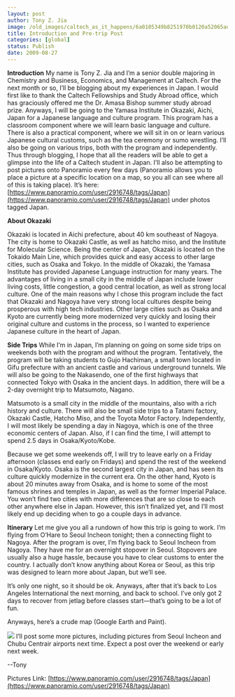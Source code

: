 ```yaml
---
layout: post
author: Tony Z. Jia
image: /old_images/caltech_as_it_happens/6a0105349b8251970b0120a52065ad970b.jpg
title: Introduction and Pre-trip Post
categories: [global]
status: Publish
date: 2009-08-27
---
```



**Introduction**
My name is Tony Z. Jia and I’m a senior double majoring in Chemistry
and Business, Economics, and Management at Caltech. For the next month
or so, I’ll be blogging about my experiences in Japan. I would first
like to thank the Caltech Fellowships and Study Abroad office, which
has graciously offered me the Dr. Amasa Bishop summer study abroad
prize. Anyways, I will be going to the Yamasa Institute in Okazaki,
Aichi, Japan for a Japanese language and culture program. This program
has a classroom component where we will learn basic language and
culture. There is also a practical component, where we will sit in on
or learn various Japanese cultural customs, such as the tea ceremony or
sumo wrestling. I’ll also be going on various trips, both with the
program and independently. Thus through blogging, I hope that all the
readers will be able to get a glimpse into the life of a Caltech
student in Japan. I’ll also be attempting to post pictures onto
Panoramio every few days (Panoramio allows you to place a picture at a
specific location on a map, so you all can see where all of this is
taking place). It’s here: [https://www.panoramio.com/user/2916748/tags/Japan](https://www.panoramio.com/user/2916748/tags/Japan) under photos tagged Japan.



**About Okazaki**

Okazaki is located in Aichi prefecture, about 40 km southeast of
Nagoya. The city is home to Okazaki Castle, as well as hatcho miso, and
the Institute for Molecular Science. Being the center of Japan, Okazaki
is located on the Tokaido Main Line, which provides quick and easy
access to other large cities, such as Osaka and Tokyo. In the middle of
Okazaki, the Yamasa Institute has provided Japanese Language
instruction for many years. The advantages of living in a small city in
the middle of Japan include lower living costs, little congestion, a
good central location, as well as strong local culture. One of the main
reasons why I chose this program include the fact that Okazaki and
Nagoya have very strong local cultures despite being prosperous with
high tech industries. Other large cities such as Osaka and Kyoto are
currently being more modernized very quickly and losing their original
culture and customs in the process, so I wanted to experience Japanese
culture in the heart of Japan. 


**Side Trips**
While I’m in Japan, I’m planning on going on some side trips on
weekends both with the program and without the program. Tentatively,
the program will be taking students to Gujo Hachiman, a small town
located in Gifu prefecture with an ancient castle and various
underground tunnels. We will also be going to the Nakasendo, one of the
first highways that connected Tokyo with Osaka in the ancient days. In
addition, there will be a 2-day overnight trip to Matsumoto, Nagano.

Matsumoto is a small city in the middle of the mountains, also with a
rich history and culture. There will also be small side trips to a
Tatami factory, Okazaki Castle, Hatcho Miso, and the Toyota Motor
Factory. Independently, I will most likely be spending a day in Nagoya,
which is one of the three economic centers of Japan. Also, if I can
find the time, I will attempt to spend 2.5 days in Osaka/Kyoto/Kobe.

Because we get some weekends off, I will try to leave early on a Friday
afternoon (classes end early on Fridays) and spend the rest of the
weekend in Osaka/Kyoto. Osaka is the second largest city in Japan, and
has seen its culture quickly modernize in the current era. On the other
hand, Kyoto is about 20 minutes away from Osaka, and is home to some of
the most famous shrines and temples in Japan, as well as the former
Imperial Palace. You won’t find two cities with more differences that
are so close to each other anywhere else in Japan. However, this isn’t
finalized yet, and I’ll most likely end up deciding when to go a couple
days in advance.


**Itinerary**
Let me give you all a rundown of how this trip is going to work. I’m
flying from O’Hare to Seoul Incheon tonight; then a connecting flight
to Nagoya. After the program is over, I’m flying back to Seoul Incheon
from Nagoya. They have me for an overnight stopover in Seoul. Stopovers
are usually also a huge hassle, because you have to clear customs to
enter the country. I actually don’t know anything about Korea or Seoul,
as this trip was designed to learn more about Japan, but we’ll see.

It’s only one night, so it should be ok. Anyways, after that it’s back
to Los Angeles International the next morning, and back to school. I’ve
only got 2 days to recover from jetlag before classes start—that’s
going to be a lot of fun.

Anyways, here’s a crude map (Google Earth and Paint).


![](/old_images/caltech_as_it_happens/6a0105349b8251970b0120a5772fe1970c.jpg)
I’ll post some more pictures, including pictures from Seoul Incheon and Chubu Centrair airports next time. Expect a post over the weekend or early next week.

--Tony

Pictures Link: [https://www.panoramio.com/user/2916748/tags/Japan](https://www.panoramio.com/user/2916748/tags/Japan)
